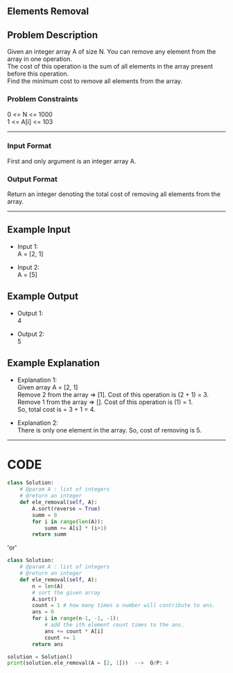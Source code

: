## Elements Removal

## Problem Description
Given an integer array A of size N. You can remove any element from the array in one operation. </br>
The cost of this operation is the sum of all elements in the array present before this operation. </br>
Find the minimum cost to remove all elements from the array.

### Problem Constraints
0 <= N <= 1000 </br>
1 <= A[i] <= 103

---

### Input Format
First and only argument is an integer array A.

### Output Format
Return an integer denoting the total cost of removing all elements from the array.

---

## Example Input
- Input 1: </br>
 A = [2, 1]
 
- Input 2: </br>
 A = [5]

## Example Output
- Output 1: </br>
 4
 
- Output 2: </br>
 5

## Example Explanation
- Explanation 1: </br>
 Given array A = [2, 1] </br>
 Remove 2 from the array => [1]. Cost of this operation is (2 + 1) = 3. </br>
 Remove 1 from the array => []. Cost of this operation is (1) = 1. </br>
 So, total cost is = 3 + 1 = 4. </br>
 
- Explanation 2: </br>
 There is only one element in the array. So, cost of removing is 5.

---

# CODE

```python
class Solution:
    # @param A : list of integers
    # @return an integer
    def ele_removal(self, A):
        A.sort(reverse = True)
        summ = 0
        for i in range(len(A)):
            summ += A[i] * (i+1)
        return summ
```

'or'

```python
class Solution:
    # @param A : list of integers
    # @return an integer
    def ele_removal(self, A):
        n = len(A)
        # sort the given array
        A.sort()
        count = 1 # how many times a number will contribute to ans.
        ans = 0
        for i in range(n-1, -1, -1):
            # add the ith element count times to the ans. 
            ans += count * A[i] 
            count += 1
        return ans
```

```python
solution = Solution()
print(solution.ele_removal(A = [2, 1]))  -->  O/P: 4
```
